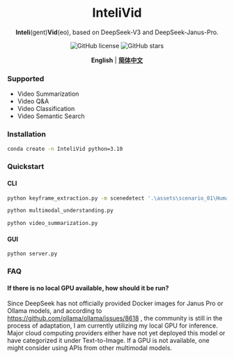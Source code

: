 <div align="center">

# InteliVid

**Inteli**(gent)**Vid**(eo), based on DeepSeek-V3 and DeepSeek-Janus-Pro.

![GitHub license](https://img.shields.io/github/license/OpenChangJiang/InteliVid)
![GitHub stars](https://img.shields.io/github/stars/OpenChangJiang/InteliVid)

**English** | [**简体中文**](docs/cn/README.md)

</div>

### Supported

- Video Summarization
- Video Q&A
- Video Classification
- Video Semantic Search

### Installation

```bash
conda create -n InteliVid python=3.10
```

### Quickstart

#### CLI

```bash
python keyframe_extraction.py -m scenedetect '.\assets\scenario_01\Humanoid Robots Showcase Folk Dance Skills on Spring Festival Gala Stage.mp4'

python multimodal_understanding.py

python video_summarization.py
```

#### GUI

```
python server.py
```

### FAQ

#### If there is no local GPU available, how should it be run?

Since DeepSeek has not officially provided Docker images for Janus Pro or Ollama models, and according to https://github.com/ollama/ollama/issues/8618 , the community is still in the process of adaptation, I am currently utilizing my local GPU for inference. Major cloud computing providers either have not yet deployed this model or have categorized it under Text-to-Image. If a GPU is not available, one might consider using APIs from other multimodal models.
